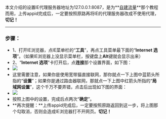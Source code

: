 本文介绍的设置IE代理服务器地址为127.0.0.1:8087，是为**[自建流量](https://github.com/comeforu2012/truth/wiki/%E8%87%AA%E5%BB%BA%E6%B5%81%E9%87%8F)**那个教程而用，上传appid完成后，一定要按照原路再将IE的代理服务器改成不使用代理，**切记！**

***

### 步骤：
* 1、打开IE浏览器，点IE菜单栏的“**工具**”，再点工具菜单最下面的“**Internet 选项**”。（如果IE浏览器上没显示菜单栏，按键盘上**Alt**键就会显示出来）
* 2、“**Internet 选项**”卡打开后，点**连接**那个设置界面，如下图：
 * ![](https://l1e8bq.bl3301.livefilestore.com/y2m18Mbyb06PKx5pPtIIplMLtU4phia3726JDMO-4nhOGm3iHOnbzOYbxSknhlyTMrkMCCcT08eS4K1RIxiNXkrfvGVJTcfnmoKJaeFcHGS0Tiyw0RwD7Z7bXWkG4QsSu47dZdFJzHpBiv2YWgfLaTvFmZT-5ppL-qM4IhvpNdioJU/Image%2010.png?psid=1)
 * 这里需要注意，如果你是使用宽带猫直接联网，那你就点一下上图中蓝箭头所指的“**设置**”；如果你是通过路由器联网，那就点一下上图中红箭头所指的“**局域网设置**”，这个千万不要弄错，点击后出现如下图的界面：
 * ![](https://l1e8bq.bl3301.livefilestore.com/y2mQGw3ifsH8VD45Sepl4QKp46RfLtssN2Q82CHM5GGELtUQ0oh6hmtXXdUPfiQpf5i-g7cGHzotSVdoIhNYWrrh5hKDzGPmM1hVO2lmxaMsXnTwI4cYnMnx_oNGKTauQQ7aIzpQkANEH3dwikog9dQvgqIYY92q9wNpX2TnpZiybM/Image%2011.png?psid=1)
 * 按照上图中的设置，完成后点两次“**确定**”。
 * **再次提醒：**上传appid完成后，一定要按照原路返回到这一步，将上图那个勾取消，否则会造成IE浏览器打不开网页。**切记！**


